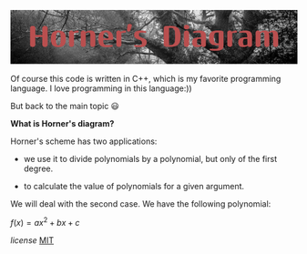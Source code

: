 
![alt text](HornerDiagram.png)

Of course this code is written in C++, which is my favorite programming language. I love programming in this language:))

But back to the main topic :smiley:

**What is Horner's diagram?**

Horner's scheme has two applications:

- we use it to divide polynomials by a polynomial, but only of the first degree.

- to calculate the value of polynomials for a given argument.


We will deal with the second case. We have the following polynomial:

$f(x) = ax^2 + bx + c$

*license* 
[MIT](https://choosealicense.com/licenses/mit/)
